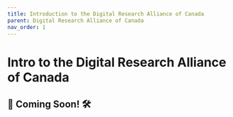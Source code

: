 ```yaml
---
title: Introduction to the Digital Research Alliance of Canada 
parent: Digital Research Alliance of Canada 
nav_order: 1
---
```


# Intro to the Digital Research Alliance of Canada  

🚧 Coming Soon! 🛠️
---
